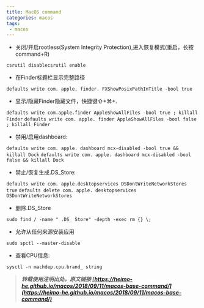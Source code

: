 ```yaml
---
title: MacOS command 
categories: macos
tags:
 - macos
---
```


- 关闭/开启rootless(System Integrity Protection),进入恢复模式(重启，长按command+R)

`csrutil disablecsrutil enable`

- 在Finder标题栏显示完整路径

`defaults write com. apple. finder. FXShowPosixPathInTitle -bool true`

<!-- more -->

- 显示/隐藏Finder隐藏文件，快捷键⇧+⌘+.

`defaults write com.apple.finder AppleShowAllFiles -bool true ; killall Finder`
`defaults write com. apple. finder AppleShowAllFiles -bool false ; killall Finder`

- 禁用/启用dashboard:

`defaults write com. apple. dashboard mcx-disabled -bool true && killall Dock`
`defaults write com. apple. dashboard mcx-disabled -bool false && killall Dock`

- 禁止/恢复生成.DS_Store:

`defaults write com. apple.desktopservices DSDontWriteNetworkStores true`
`defaults delete com. apple. desktopservices DSDontWriteNetworkStores`

- 删除.DS_Store

`sudo find / -name " .DS_ Store" -depth -exec rm {} \;`

- 允许从任何来源安装应用

`sudo spctl --master-disable`

- 查看CPU信息:

`sysctl -n machdep.cpu.brand_ string`



> ***转载使用注明出处。原文链接 [https://heimo-he.github.io/macos/2018/09/11/macos-base-command/](https://heimo-he.github.io/macos/2018/09/11/macos-base-command/)***
